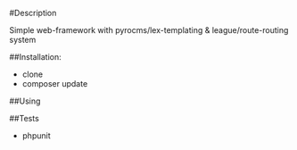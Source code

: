 #Description

Simple web-framework with pyrocms/lex-templating & league/route-routing system

##Installation:
* clone
* composer update

##Using

##Tests
* phpunit